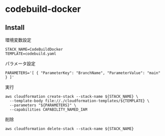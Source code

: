 # codebuild-docker

## Install


環境変数設定

```shell
STACK_NAME=CodeBuildDocker
TEMPLATE=codebuild.yaml
```

パラメータ設定

```shell
PARAMETERS='[ { "ParameterKey": "BranchName", "ParameterValue": "main" } ]'
```

実行

```shell
aws cloudformation create-stack --stack-name ${STACK_NAME} \
  --template-body file://./cloudformation-templates/${TEMPLATE} \
  --parameters "${PARAMETERS}" \
  --capabilities CAPABILITY_NAMED_IAM
```

削除

```shell
aws cloudformation delete-stack --stack-name ${STACK_NAME}
```